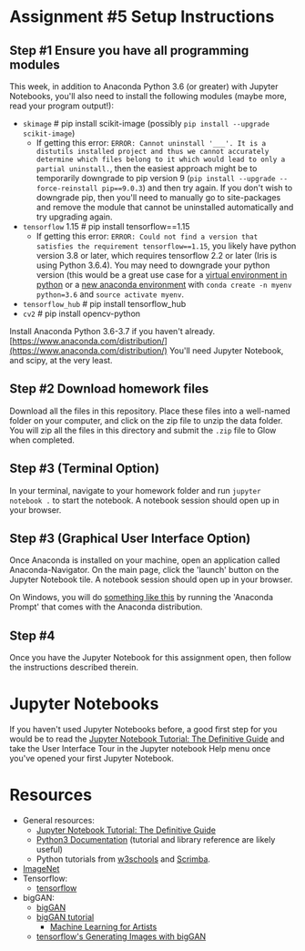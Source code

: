 # Assignment #5 Setup Instructions

## Step #1 Ensure you have all programming modules
This week, in addition to Anaconda Python 3.6 (or greater) with Jupyter Notebooks, you'll also need to install the following modules (maybe more, read your program output!):
* `skimage` # pip install scikit-image (possibly `pip install --upgrade scikit-image`)
  * If getting this error: `ERROR: Cannot uninstall '___'. It is a distutils installed project and thus we cannot accurately determine which files belong to it which would lead to only a partial uninstall.`, then the easiest approach might be to temporarily downgrade to pip version 9 (`pip install --upgrade --force-reinstall pip==9.0.3`) and then try again. If you don't wish to downgrade pip, then you'll need to manually go to site-packages and remove the module that cannot be uninstalled automatically and try upgrading again.
* `tensorflow` 1.15 # pip install tensorflow==1.15
  * If getting this error: `ERROR: Could not find a version that satisfies the requirement tensorflow==1.15`, you likely have python version 3.8 or later, which requires tensorflow 2.2 or later (Iris is using Python 3.6.4). You may need to downgrade your python version (this would be a great use case for a [virtual environment in python](https://docs.python.org/3/tutorial/venv.html) or a [new anaconda environment](https://conda.io/projects/conda/en/latest/user-guide/tasks/manage-environments.html) with `conda create -n myenv python=3.6` and `source activate myenv`.
* `tensorflow_hub` # pip install tensorflow_hub
* `cv2` # pip install opencv-python

Install Anaconda Python 3.6-3.7 if you haven't already. [https://www.anaconda.com/distribution/](https://www.anaconda.com/distribution/) You'll need Jupyter Notebook, and scipy, at the very least.

## Step #2 Download homework files
Download all the files in this repository. Place these files into a well-named folder on your computer, and click on the zip file to unzip the data folder. You will zip all the files in this directory and submit the `.zip` file to Glow when completed.

## Step #3 (Terminal Option)
In your terminal, navigate to your homework folder and run `jupyter notebook .` to start the notebook. A notebook session should open up in your browser.

## Step #3 (Graphical User Interface Option)
Once Anaconda is installed on your machine, open an application called Anaconda-Navigator. On the main page, click the 'launch' button on the Jupyter Notebook tile. A notebook session should open up in your browser.

On Windows, you will do [something like this](https://pythonforundergradengineers.com/opening-a-jupyter-notebook-on-windows.html) by running the 'Anaconda Prompt' that comes with the Anaconda distribution.

## Step #4
Once you have the Jupyter Notebook for this assignment open, then follow the instructions described therein. 

# Jupyter Notebooks
If you haven't used Jupyter Notebooks before, a good first step for you would be to read the [Jupyter Notebook Tutorial: The Definitive Guide](https://www.datacamp.com/community/tutorials/tutorial-jupyter-notebook) and take the User Interface Tour in the Jupyter notebook Help menu once you've opened your first Jupyter Notebook.

# Resources
- General resources: 
    * [Jupyter Notebook Tutorial: The Definitive Guide](https://www.datacamp.com/community/tutorials/tutorial-jupyter-notebook)
    * [Python3 Documentation](https://docs.python.org/3/index.html) (tutorial and library reference are likely useful)
    * Python tutorials from [w3schools](https://www.w3schools.com/python/) and [Scrimba](https://scrimba.com/learn/python).
- [ImageNet](http://www.image-net.org/)
- Tensorflow:
  * [tensorflow](https://www.tensorflow.org/)
- bigGAN:
  * [bigGAN](https://tfhub.dev/deepmind/biggan-128/2)
  * [bigGAN tutorial](https://colab.research.google.com/drive/1rqDwIddy0eunhhV8yrznG4SNiB5XWFJJ)
    * [Machine Learning for Artists](https://ml4a.github.io/)
  * [tensorflow's Generating Images with bigGAN](https://www.tensorflow.org/hub/tutorials/biggan_generation_with_tf_hub)
